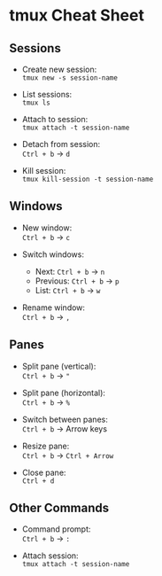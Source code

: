 # tmux Cheat Sheet

## Sessions
- Create new session:  
  `tmux new -s session-name`

- List sessions:  
  `tmux ls`

- Attach to session:  
  `tmux attach -t session-name`

- Detach from session:  
  `Ctrl + b` → `d`

- Kill session:  
  `tmux kill-session -t session-name`

## Windows
- New window:  
  `Ctrl + b` → `c`

- Switch windows:  
  - Next: `Ctrl + b` → `n`
  - Previous: `Ctrl + b` → `p`
  - List: `Ctrl + b` → `w`

- Rename window:  
  `Ctrl + b` → `,`

## Panes
- Split pane (vertical):  
  `Ctrl + b` → `"`

- Split pane (horizontal):  
  `Ctrl + b` → `%`

- Switch between panes:  
  `Ctrl + b` → Arrow keys

- Resize pane:  
  `Ctrl + b` → `Ctrl + Arrow`

- Close pane:  
  `Ctrl + d`

## Other Commands
- Command prompt:  
  `Ctrl + b` → `:`

- Attach session:  
  `tmux attach -t session-name`
